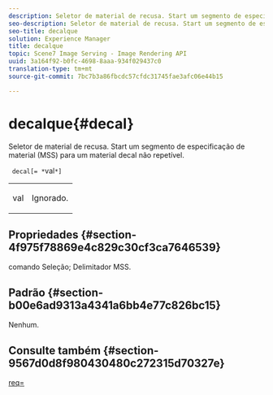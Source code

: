 ```yaml
---
description: Seletor de material de recusa. Start um segmento de especificação de material (MSS) para um material decal não repetível.
seo-description: Seletor de material de recusa. Start um segmento de especificação de material (MSS) para um material decal não repetível.
seo-title: decalque
solution: Experience Manager
title: decalque
topic: Scene7 Image Serving - Image Rendering API
uuid: 3a164f92-b0fc-4698-8aaa-934f029437c0
translation-type: tm+mt
source-git-commit: 7bc7b3a86fbcdc57cfdc31745fae3afc06e44b15

---
```



# decalque{#decal}

Seletor de material de recusa. Start um segmento de especificação de material (MSS) para um material decal não repetível.

` decal[= *`val`*]`

<table id="simpletable_35431F0E19B143528BD75C82CFBC5EE0"> 
 <tr class="strow"> 
  <td class="stentry"> <p> <span class="varname"> val </span> </p> </td> 
  <td class="stentry"> <p>Ignorado. </p> </td> 
 </tr> 
</table>

## Propriedades {#section-4f975f78869e4c829c30cf3ca7646539}

comando Seleção; Delimitador MSS.

## Padrão {#section-b00e6ad9313a4341a6bb4e77c826bc15}

Nenhum.

## Consulte também {#section-9567d0d8f980430480c272315d70327e}

[req=](../../../../../ir-api/http-protocol/image-rendering-api-ref/c-ir-http-protocol-ref/c-ir-http-protocol-command-reference/r-ir-req.md#reference-792b1a663fb64261bd2de2a209b847fb)
